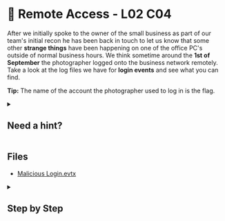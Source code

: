 # 🎑 Remote Access - L02 C04

After we initially spoke to the owner of the small business as part of our team's initial recon he has been back in touch to let us know that some other **strange things** have been happening on one of the office PC's outside of normal business hours. We think sometime around the **1st of September** the photographer logged onto the business network remotely. Take a look at the log files we have for **login events** and see what you can find.

**Tip:** The name of the account the photographer used to log in is the flag.

<details><summary>

## Need a hint?</summary>

```txt
💡 Hint: Look for account names logged in around that time that don't appear to be normal.
   Could the file you're analyzing need to be converted from evtx to xml?
   Grep can be helpful for searching through logs.
```

</details>

## Files

- [Malicious Login.evtx](/assets/remoteaccess2.evtx)

<details><summary>

## Step by Step</summary>

- Download the file
- You can solve this by just running `cat filename`
- You will see a repeated series of odd characters underneath `UserSid`

![terminal view](/assets/remoteaccess1.png)

- The flag is the highlighted text

`flag: 18ghllshtkQE!`

</details>
